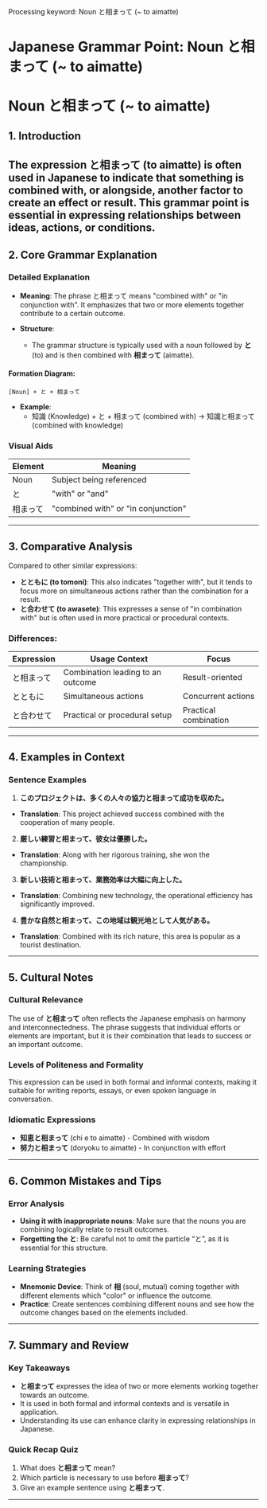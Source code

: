 Processing keyword: Noun と相まって (~ to aimatte)
# Japanese Grammar Point: Noun と相まって (~ to aimatte)
# Noun と相まって (~ to aimatte)
## 1. Introduction
The expression **と相まって (to aimatte)** is often used in Japanese to indicate that something is combined with, or alongside, another factor to create an effect or result. This grammar point is essential in expressing relationships between ideas, actions, or conditions.
---
## 2. Core Grammar Explanation
### Detailed Explanation
- **Meaning**: The phrase と相まって means "combined with" or "in conjunction with". It emphasizes that two or more elements together contribute to a certain outcome.
  
- **Structure**: 
  - The grammar structure is typically used with a noun followed by **と** (to) and is then combined with **相まって** (aimatte).
#### Formation Diagram:
```
[Noun] + と + 相まって
```
- **Example**: 
  - 知識 (Knowledge) + と + 相まって (combined with) → 知識と相まって (combined with knowledge)
### Visual Aids
| Element   | Meaning            |
|-----------|--------------------|
| Noun      | Subject being referenced |
| と        | "with" or "and"    |
| 相まって  | "combined with" or "in conjunction" |
---
## 3. Comparative Analysis
Compared to other similar expressions:
- **とともに (to tomoni)**: This also indicates "together with", but it tends to focus more on simultaneous actions rather than the combination for a result.
- **と合わせて (to awasete)**: This expresses a sense of "in combination with" but is often used in more practical or procedural contexts.
### Differences:
| Expression       | Usage Context                     | Focus                      |
|------------------|-----------------------------------|---------------------------|
| と相まって       | Combination leading to an outcome | Result-oriented            |
| とともに         | Simultaneous actions              | Concurrent actions        |
| と合わせて       | Practical or procedural setup     | Practical combination      |
---
## 4. Examples in Context
### Sentence Examples
1.  **このプロジェクトは、多くの人々の協力と相まって成功を収めた。**
   - **Translation**: This project achieved success combined with the cooperation of many people.
   
2.  **厳しい練習と相まって、彼女は優勝した。**
   - **Translation**: Along with her rigorous training, she won the championship.
3.  **新しい技術と相まって、業務効率は大幅に向上した。**
   - **Translation**: Combining new technology, the operational efficiency has significantly improved.
  
4.  **豊かな自然と相まって、この地域は観光地として人気がある。**
   - **Translation**: Combined with its rich nature, this area is popular as a tourist destination.
---
## 5. Cultural Notes
### Cultural Relevance
The use of **と相まって** often reflects the Japanese emphasis on harmony and interconnectedness. The phrase suggests that individual efforts or elements are important, but it is their combination that leads to success or an important outcome.
### Levels of Politeness and Formality
This expression can be used in both formal and informal contexts, making it suitable for writing reports, essays, or even spoken language in conversation.
### Idiomatic Expressions
- **知恵と相まって** (chi e to aimatte) - Combined with wisdom
- **努力と相まって** (doryoku to aimatte) - In conjunction with effort
---
## 6. Common Mistakes and Tips
### Error Analysis
- **Using it with inappropriate nouns**: Make sure that the nouns you are combining logically relate to result outcomes.
- **Forgetting the と**: Be careful not to omit the particle “と”, as it is essential for this structure.
### Learning Strategies
- **Mnemonic Device**: Think of **相** (soul, mutual) coming together with different elements which "color" or influence the outcome.
- **Practice**: Create sentences combining different nouns and see how the outcome changes based on the elements included.
---
## 7. Summary and Review
### Key Takeaways
- **と相まって** expresses the idea of two or more elements working together towards an outcome.
- It is used in both formal and informal contexts and is versatile in application.
- Understanding its use can enhance clarity in expressing relationships in Japanese.
### Quick Recap Quiz
1. What does **と相まって** mean?
2. Which particle is necessary to use before **相まって**?
3. Give an example sentence using **と相まって**.
---
